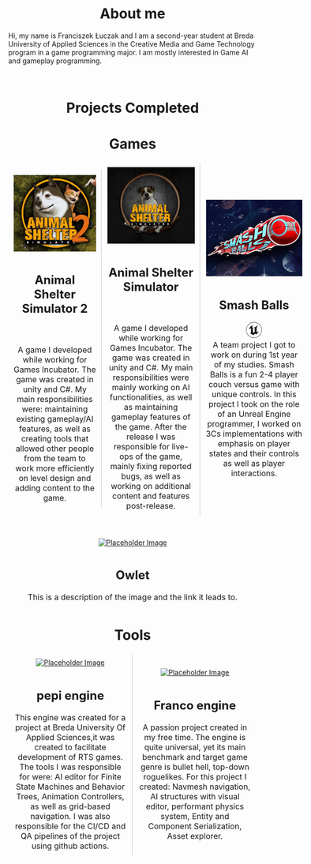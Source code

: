 
<head>
    <meta charset="UTF-8">
    <meta name="viewport" content="width=device-width, initial-scale=1.0">
    <title>Image Links with Descriptions</title>
    <style>
        .container-wrapper {
            display: flex;
            width: 100%;
            justify-content: space-between;
            align-items: center;
        }
        .container {
           display: flex;
            flex-direction: column;
            align-items: center;
            flex: 1;
            margin: 1px;
            padding: 10px;
        }  .container:not(:last-child) {
            border-right: 1px solid #ccc;
        }
        .description {
            margin-top: 10px;
            font-size: 16px;
            text-align: center;
        }
        .avatar{
              display: block;
                max-width:230px;
                max-height:155px;
                width: auto;
                height: auto;
        }
    </style>
</head>

<div>

<h1 style = "text-align: center"> About me </h1>

Hi, my name is Franciszek Łuczak and I am a second-year student at Breda University of Applied Sciences in the Creative Media and Game Technology program in a game programming major. I am mostly interested in Game AI and gameplay programming.
</div>

<div>
<br/>
<h1 style = "text-align: center"> Projects Completed </h1>

<h1 style = "text-align: center">Games</h1>

 <div class="container-wrapper">
        <div class="container">
            <a href="https://store.steampowered.com/app/2658510/Animal_Shelter_2/" target="_blank">
                <img src="Images/animal 2.png" alt="Placeholder Image"class="avatar"/>
            </a>
            <div class="description">
                <h2>Animal Shelter Simulator 2</h2>
                                <i class="fa-brands fa-unity" style = "font-size: 32px"></i>
                                <br/>
                A game I developed while working for Games Incubator. The game was created in unity and C#. My main responsibilities were: maintaining existing gameplay/AI features, as well as creating tools that allowed other people from the team to work more efficiently on level design and adding content to the game.
            </div>
        </div>
        <div class="container">
            <a href="https://store.steampowered.com/app/1239320/Animal_Shelter/" target="_blank">
                <img src="Images/Animal 1.png" alt="Placeholder Image" class="avatar"/>
            </a>
            <div class="description">
                <h2>Animal Shelter Simulator</h2>
                            <i class="fa-brands fa-unity" style = "font-size: 32px"></i>
                                <br/>
                A game I developed while working for Games Incubator. The game was created in unity and C#. My main responsibilities were mainly working on AI functionalities, as well as maintaining gameplay features of the game. After the release I was responsible for live-ops of the game, mainly fixing reported bugs, as well as working on additional content and features post-release.
            </div>
        </div>
        <div class="container">
            <a href="https://vittoriobellinello.itch.io/team-moth" target="_blank">
                <img src="Images/Smash balls.png" alt="Placeholder Image" class="avatar"/>
            </a>
            <div class="description">
                <h2>Smash Balls</h2>
                <svg xmlns="http://www.w3.org/2000/svg" width="2em" height="2em" viewBox="0 0 24 24"><path fill="currentColor" d="M12 0a12 12 0 1 0 12 12A12 12 0 0 0 12 0m0 23.52A11.52 11.52 0 1 1 23.52 12A11.52 11.52 0 0 1 12 23.52m7.13-9.791c-.206.997-1.126 3.557-4.06 4.942l-1.179-1.325l-1.988 2a7.34 7.34 0 0 1-5.804-2.978a3 3 0 0 0 .65.123c.326.006.678-.114.678-.66v-5.394a.89.89 0 0 0-1.116-.89c-.92.212-1.656 2.509-1.656 2.509a7.3 7.3 0 0 1 2.528-5.597a7.4 7.4 0 0 1 3.73-1.721c-1.006.573-1.57 1.507-1.57 2.29c0 1.262.76 1.109.984.923v7.28a1.2 1.2 0 0 0 .148.256a1.08 1.08 0 0 0 .88.445c.76 0 1.747-.868 1.747-.868V9.172c0-.6-.452-1.324-.905-1.572c0 0 .838-.149 1.484.346a6 6 0 0 1 .387-.425c1.508-1.48 2.929-1.902 4.112-2.112c0 0-2.151 1.69-2.151 3.96c0 1.687.043 5.801.043 5.801c.799.771 1.986-.342 3.059-1.441Z"/></svg>
                <br/>
                A team project I got to work on during 1st year of my studies. Smash Balls is a fun 2-4 player couch versus game with unique controls. In this project I took on the role of an Unreal Engine programmer, I worked on 3Cs implementations with emphasis on player states and their controls as well as player interactions.
            </div>
        </div>
    </div>

<br/>
<br/>
 <div class="container-wrapper">
        <div class="container">
            <a href="https://www.example.com" target="_blank">
                <img src="https://via.placeholder.com/150" alt="Placeholder Image" />
            </a>
            <div class="description">
                <h2>Owlet</h2>
                <i class="icon-cplusplus"></i> 
                This is a description of the image and the link it leads to.
            </div>
        </div>
</div>

<h1 style = "text-align: center">Tools</h1>

 <div class="container-wrapper">
        <div class="container">
            <a href="https://www.example.com" target="_blank">
                <img src="https://via.placeholder.com/150" alt="Placeholder Image" />
            </a>
            <div class="description">
                <h2>pepi engine</h2>
                This engine was created for a project at Breda University Of Applied Sciences,it was created to facilitate development of RTS games. The tools I was responsible for were: AI editor for Finite State Machines and Behavior Trees, Animation Controllers, as well as grid-based navigation. I was also responsible for the CI/CD and QA pipelines of the project using github actions.
            </div>
        </div>
        <div class="container">
            <a href="https://github.com/FLuczak/Franco-engine" target="_blank">
                <img src="https://via.placeholder.com/150" alt="Placeholder Image" />
            </a>
            <div class="description">
                <h2>Franco engine</h2>
                A passion project created in my free time. The engine is quite universal, yet its main benchmark and target game genre is bullet hell, top-down roguelikes. For this project I created: Navmesh navigation, AI structures with visual editor, performant physics system, Entity and Component Serialization, Asset explorer.
            </div>
        </div>
    </div>


</div>
